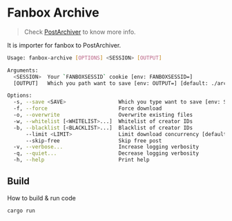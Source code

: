 # Fanbox Archive

> Check [PostArchiver](https://github.com/xiao-e-yun/PostArchiver) to know more info.

It is importer for fanbox to PostArchiver.

```sh
Usage: fanbox-archive [OPTIONS] <SESSION> [OUTPUT]

Arguments:
  <SESSION>  Your `FANBOXSESSID` cookie [env: FANBOXSESSID=]
  [OUTPUT]   Which you path want to save [env: OUTPUT=] [default: ./archive]

Options:
  -s, --save <SAVE>                 Which you type want to save [env: SAVE=all] [default: supporting] [possible values: all, following, supporting]
  -f, --force                       Force download
  -o, --overwrite                   Overwrite existing files
  -w, --whitelist [<WHITELIST>...]  Whitelist of creator IDs
  -b, --blacklist [<BLACKLIST>...]  Blacklist of creator IDs
      --limit <LIMIT>               Limit download concurrency [default: 5]
      --skip-free                   Skip free post
  -v, --verbose...                  Increase logging verbosity
  -q, --quiet...                    Decrease logging verbosity
  -h, --help                        Print help
```

## Build

How to build & run code
```sh
cargo run
```
